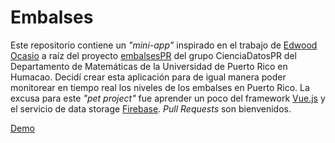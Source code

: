 # Embalses 
Este repositorio contiene un *"mini-app"* inspirado en el trabajo de [Edwood Ocasio](https://github.com/eocasio/embalses) a raíz del proyecto [embalsesPR](https://github.com/mecobi/EmbalsesPR) del grupo CienciaDatosPR del Departamento de Matemáticas de la Universidad de Puerto Rico en Humacao. Decidí crear esta aplicación para de igual manera poder monitorear en tiempo real los niveles de los embalses en Puerto Rico. La excusa para este *"pet project"* fue aprender un poco del framework [Vue.js](http://vuejs.org/) y el servicio de data storage [Firebase](https://www.firebase.com/). *Pull Requests* son bienvenidos.

[Demo](http://embalses.azurewebsites.net)
